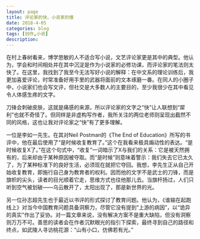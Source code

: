 ```yaml
---
layout: page
title: 评论家的快，小说家的慢
date: 2018-4-05
categories: blog
tags: [创作,小说]
description: 
---
```


在村上春树看来，博学思敏的人不适合写小说，文艺评论家更是其中的典型。他认为，学会和时间相处并在其中沉淀是作为小说家的必修功课，而评论家的笔法则太快了。在这里，我找到了我至今无法写好小说的解释：在中文系的理论训练后，我更加喜爱评论，时常准备好用手里的武器将面前的文本琢磨一番。在同人的小圈子中，小说家们也会写文评，但社交是大多数人的主要目的，至少我很少在其中看见令人体感生疼的文字。

刀锋会刺破皮肤，这就是痛感的来源，所以评论家的文字之“快”让人联想到“犀利”也就不奇怪了。但同样是非虚构写作者，我所关注的两位老师则呈现出截然不同的风格，这也让我对评论家之“快”有了更多理解。

一位是李如一先生。在其对Neil Postman的《The End of Education》所写的书评中，他在最后使用了“是时候收复教育了。”这个在我看来极具煽动性的表达。“是时候收复X了。”在这个句式中，“收复”一词暗示了X与我们的关系：它是被天然拥有的，后来却由于某种原因被夺取。而“是时候”则意味着警示：我们失去它已太久了，为了某种标准下的良好生活，必须现在就把它夺回。我想，李先生正从自己开始收复教育，即施行自己身为教育者的权利。因而他的文字不是武士的刀锋，而是旗帜的尖头，读者的目光顺着它走，思维方式也往他那儿去。当旗杆扬过，人们只听到空气被划破——乌云散开了，太阳出现了，那是新世界的光。

另一位孙志超先生也于最近以书评的形式探讨了教育问题。他认为，《谁输在起跑线上》对当今中国教育问题具备洞察力，尽管它没有提到“上游的病因”，以“诡异的真实”作出了妥协。对一篇文章来说，没有解决方案不是重大缺陷，但没有洞察则万万不可。善思的读者会在作者沉默眼光的指引下探索，最终寻到自己的路径和终点，如武陵人寻访桃花源：“山有小口，仿佛若有光。”

